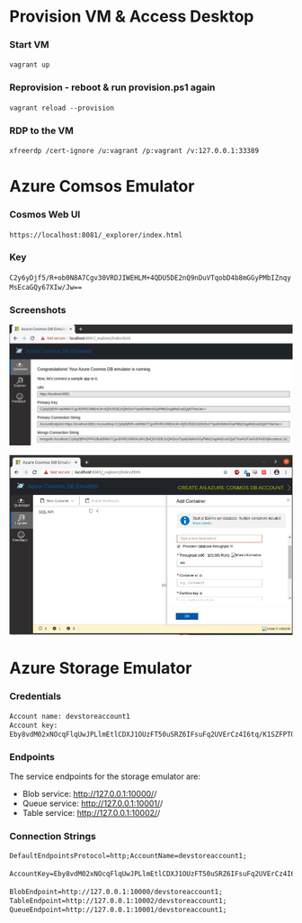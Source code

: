 # Provision VM & Access Desktop

### Start VM

`vagrant up`

### Reprovision - reboot & run provision.ps1 again

`vagrant reload --provision`

### RDP to the VM

`xfreerdp /cert-ignore /u:vagrant /p:vagrant /v:127.0.0.1:33389`

# Azure Comsos Emulator

### Cosmos Web UI

`https://localhost:8081/_explorer/index.html`

### Key

`C2y6yDjf5/R+ob0N8A7Cgv30VRDJIWEHLM+4QDU5DE2nQ9nDuVTqobD4b8mGGyPMbIZnqyMsEcaGQy67XIw/Jw==`

### Screenshots

![alt text](/imgs/az_cosmos_1.jpg)

![alt text](/imgs/az_cosmos_2.jpg)

# Azure Storage Emulator

### Credentials 

```
Account name: devstoreaccount1
Account key: Eby8vdM02xNOcqFlqUwJPLlmEtlCDXJ1OUzFT50uSRZ6IFsuFq2UVErCz4I6tq/K1SZFPTOtr/KBHBeksoGMGw==
```

### Endpoints

The service endpoints for the storage emulator are:
 - Blob service: http://127.0.0.1:10000/<account-name>/<resource-path>
 - Queue service: http://127.0.0.1:10001/<account-name>/<resource-path>
 - Table service: http://127.0.0.1:10002/<account-name>/<resource-path>


### Connection Strings

 ```
 DefaultEndpointsProtocol=http;AccountName=devstoreaccount1;

AccountKey=Eby8vdM02xNOcqFlqUwJPLlmEtlCDXJ1OUzFT50uSRZ6IFsuFq2UVErCz4I6tq/K1SZFPTOtr/KBHBeksoGMGw==;

BlobEndpoint=http://127.0.0.1:10000/devstoreaccount1;
TableEndpoint=http://127.0.0.1:10002/devstoreaccount1;
QueueEndpoint=http://127.0.0.1:10001/devstoreaccount1;
```